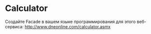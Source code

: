 # Calculator

Создайте Facade в вашем языке программирования для этого веб-сервиса:
http://www.dneonline.com/calculator.asmx 
